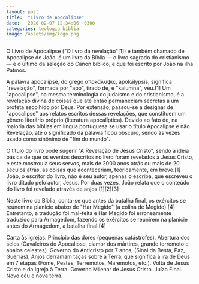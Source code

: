 ```yaml
---
layout: post
title:  "Livro de Apocalipse"
date:   2020-02-07 12:34:06 -0300
categories: teologia biblia
image: /assets/img/logo.png
---
```



O Livro de Apocalipse ("O livro da revelação"[1]) e também chamado de Apocalipse de João, é um livro da Bíblia — o livro sagrado do cristianismo — e o último da seleção do Cânon bíblico, e que foi escrito por João na ilha Patmos.

A palavra apocalipse, do grego αποκάλυψις, apokálypsis, significa "revelação", formada por "apo", tirado de, e "kalumna", véu.[1] Um "apocalipse", na mesma terminologia do judaísmo e do cristianismo, é a revelação divina de coisas que até então permaneciam secretas a um profeta escolhido por Deus. Por extensão, passou-se a designar de "apocalipse" aos relatos escritos dessas revelações, que constituem um gênero literário próprio (literatura apocalíptica). Devido ao fato de, na maioria das bíblias em língua portuguesa se usar o título Apocalipse e não Revelação, até o significado da palavra ficou obscuro, sendo às vezes usado como sinônimo de "fim do mundo".

O título do livro pode sugerir "A Revelação de Jesus Cristo", sendo a ideia básica de que os eventos descritos no livro foram revelados a Jesus Cristo, e este mostrou a seus servos, mais de 2000 anos atrás ou mais de 20 séculos atrás, as coisas que aconteceriam, teoricamente, em breve.[1] João, o escritor do livro, não é seu autor, apenas o escriba, que escreveu o livro ditado pelo autor, Jesus. Por duas vezes, João relata que o conteúdo do livro foi revelado através de anjos.[1][2][3]

Neste livro da Bíblia, conta-se que antes da batalha final, os exércitos se reúnem na planície abaixo de "Har Megido" (a colina de Megido).[4] Entretanto, a tradução foi mal-feita e Har Megido foi erroneamente traduzido para Armagedom, fazendo os exércitos se reunirem na planície antes do Armagedom, a batalha final.[4]


Carta às igrejas.
Princípio das dores (pequenas catástrofes).
Abertura dos selos (Cavaleiros do Apocalipse, clamor dos mártires, grande terremoto e abalos celestes).
Governo do Anticristo por 7 anos, (Sinal da Besta, Paz, Guerras).
Anjos derramam taças sobre a Terra, que significa a ira de Deus em 7 etapas (Fome, Pestes, Terremotos, Maremotos, etc.).
Volta de Jesus Cristo e da Igreja à Terra.
Governo Milenar de Jesus Cristo.
Juízo Final.
Novo céu e nova terra.